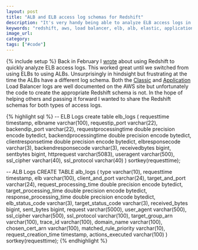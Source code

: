 ```yaml
---
layout: post
title: "ALB and ELB access log schemas for Redshift"
description: "It's very handy being able to analyze ELB access logs in Redshift but unfortunately it's not clear what the schema should be. The post shares the schema necessary to load the access log data."
keywords: "redshift, aws, load balancer, elb, alb, elastic, application"
image_url:
category:
tags: ["#code"]
---
```

{% include setup %}
Back in February I [wrote](/2018/02/20/analyzing-aws-elb-logs/) about using Redshift to quickly analyze ELB access logs. This worked great until we switched from using ELBs to using ALBs. Unsurprisingly in hindsight but frustrating at the time the ALBs have a different log schema. Both the [Classic](https://docs.aws.amazon.com/elasticloadbalancing/latest/classic/access-log-collection.html) and [Application](https://docs.aws.amazon.com/elasticloadbalancing/latest/application/load-balancer-access-logs.html) Load Balancer logs are well documented on the AWS site but unfortunately the code to create the appropriate Redshift schema is not. In the hope of helping others and passing it forward I wanted to share the Redshift schemas for both types of access logs.

{% highlight sql %}
-- ELB Logs
create table elb_logs (
	requesttime timestamp,
	elbname varchar(100),
	requestip_port varchar(22),
	backendip_port varchar(22),
	requestprocessingtime double precision encode bytedict,
	backendprocessingtime double precision encode bytedict,
	clientresponsetime double precision encode bytedict,
	elbresponsecode varchar(3),
	backendresponsecode varchar(3),
	receivedbytes bigint,
	sentbytes bigint,
	httprequest varchar(5083),
	useragent varchar(500),
	ssl_cipher varchar(40),
	ssl_protocol varchar(40)
)
sortkey(requesttime);

-- ALB Logs
CREATE TABLE alb_logs (
 type varchar(10),
 requesttime timestamp,
 elb varchar(100),
 client_and_port varchar(24),
 target_and_port varchar(24),
 request_processing_time double precision encode bytedict,
 target_processing_time double precision encode bytedict,
 response_processing_time double precision encode bytedict,
 elb_status_code varchar(3),
 target_status_code varchar(3),
 received_bytes bigint,
 sent_bytes bigint,
 request varchar(5000),
 user_agent varchar(500),
 ssl_cipher varchar(500),
 ssl_protocol varchar(100),
 target_group_arn varchar(100),
 trace_id varchar(100),
 domain_name varchar(100),
 chosen_cert_arn varchar(100),
 matched_rule_priority varchar(10),
 request_creation_time timestamp,
 actions_executed varchar(100)
 ) sortkey(requesttime);
 {% endhighlight %}
